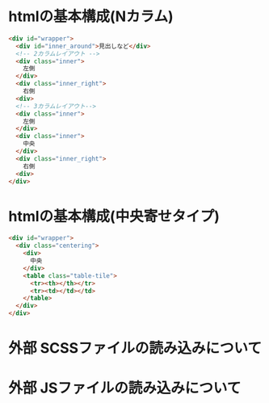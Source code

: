 # htmlの基本構成(Nカラム)
``` html
<div id="wrapper">
  <div id="inner_around">見出しなど</div>
  <!-- 2カラムレイアウト -->
  <div class="inner">
    左側
  </div>
  <div class="inner_right">
    右側
  <div>
  <!-- 3カラムレイアウト-->
  <div class="inner">
    左側
  </div>
  <div class="inner">
    中央
  </div>
  <div class="inner_right">
    右側
  <div>
</div>
```

# htmlの基本構成(中央寄せタイプ)
``` html
<div id="wrapper">
  <div class="centering">
    <div>
      中央
    </div>
    <table class="table-tile">
      <tr><th></th></tr>
      <tr><td></td></td>
    </table>
  </div>
</div>
```

# 外部 SCSSファイルの読み込みについて

# 外部 JSファイルの読み込みについて




